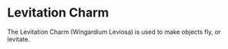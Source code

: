 # Levitation Charm  
The Levitation Charm (Wingardium Leviosa) is used to make objects fly, or levitate.  
  
